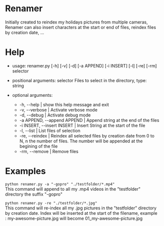 # Renamer

Initially created to reindex my holidays pictures from multiple cameras,  Renamer can also insert characters at the start or end of files, reindex files by creation date, ... 

# Help

* usage: renamer.py [-h] [-v] [-d] [-a APPEND] [-i INSERT] [-l] [-re] [-rm]
                  selector
* positional arguments:
	selector              Files to select in the directory, type: string

* optional arguments:
  - -h, --help | show this help message and exit
  - -v, --verbose | Activate verbose mode
  - -d, --debug  |  Activate debug mode
  - -a APPEND, --append APPEND  |  Append string at the end of the files
  - -i INSERT, --insert INSERT  | Insert String at the start of the file
  - -l, --list  |  List files of selection
  - -re, --reindex  |  Reindex all selected files by creation date from 0 to N, n the number of files. The number will be appended at the begining of the file
  - -rm, --remove  |  Remove files


# Examples 

`python renamer.py -a "-gopro" "./testfolder/*.mp4"`   
This command will append to all my .mp4 videos in the "testfolder" directory the suffix "-gopro"

`python renamer.py -re "./testfolder/*.jpg"`   
This command will re-index all my .jpg pictures in the "testfolder" directory by creation date. Index will be inserted at the start of the filename, example : my-awesome-picture.jpg will become 01_my-awesome-picture.jpg   


